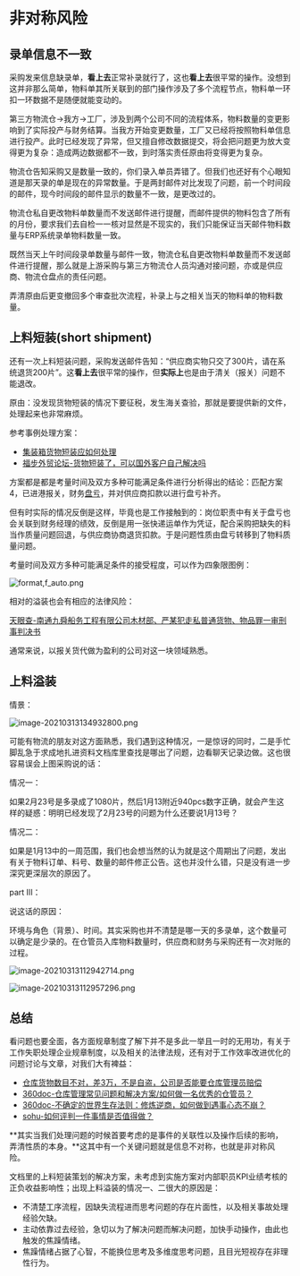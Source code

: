 # 非对称风险

## 录单信息不一致

采购发来信息缺录单，**看上去**正常补录就行了，这也**看上去**很平常的操作。没想到这并非那么简单，物料单其所关联到的部门操作涉及了多个流程节点，物料单一环扣一环数据不是随便就能变动的。

第三方物流仓->我方->工厂，涉及到两个公司不同的流程体系，物料数量的变更影响到了实际投产与财务结算。当我方开始变更数量，工厂又已经将按照物料单信息进行投产。此时已经发现了异常，但又擅自修改数据提交，将会把问题更为放大变得更为复杂：造成两边数据都不一致，到时落实责任原由将变得更为复杂。

物流仓告知采购又是数量一致的，你们录入单员弄错了。但我们也还好有个心眼知道是那天录的单是现在的异常数量。于是两封邮件对比发现了问题，前一个时间段的邮件，现今时间段的邮件显示的数量不一致，是更改过的。

物流仓私自更改物料单数量而不发送邮件进行提醒，而邮件提供的物料包含了所有的月份，要求我们去自检一一核对显然是不现实的，我们只能保证当天邮件物料数量与ERP系统录单物料数量一致。

既然当天上午时间段录单数量与邮件一致，物流仓私自更改物料单数量而不发送邮件进行提醒，那么就是上游采购与第三方物流仓人员沟通对接问题，亦或是供应商、物流仓盘点的责任问题。

弄清原由后更变撤回多个审查批次流程，补录上与之相关当天的物料单的物料数量。

## 上料短装(short shipment)

还有一次上料短装问题，采购发送邮件告知：“供应商实物只交了300片，请在系统退货200片”。这**看上去**很平常的操作，但**实际上**也是由于清关（报关）问题不能退改。

原由：没发现货物短装的情况下要征税，发生海关查验，那就是要提供新的文件，处理起来也非常麻烦。

参考事例处理方案：

* [集装箱货物短装应如何处理](https://wenku.baidu.com/view/1323ba8da66e58fafab069dc5022aaea988f413f.html)
* [福步外贸论坛-货物短装了，可以国外客户自己解决吗](https://bbs.fobshanghai.com/thread-5444116-1-1.html) 

方案都是都是考量时间及双方多种可能满足条件进行分析得出的结论：匹配方案4，已进港报关，财务[盘亏](https://wiki.mbalib.com/wiki/%E7%9B%98%E4%BA%8F)，并对供应商扣款以进行盘亏补齐。

但有时实际的情况反倒是这样，毕竟也是工作接触到的：岗位职责中有关于盘亏也会关联到财务经理的绩效，反倒是用一张快递运单作为凭证，配合采购把缺失的料当作质量问题回退，与供应商协商退货扣款。于是问题性质由盘亏转移到了物料质量问题。

考量时间及双方多种可能满足条件的接受程度，可以作为四象限图例：

![format,f_auto.png](https://i.loli.net/2021/03/01/k4LoV1d63nPbqsv.jpg)

相对的溢装也会有相应的法律风险：

[天眼查-南通九舜船务工程有限公司木材部、严某犯走私普通货物、物品罪一审刑事判决书](https://susong.tianyancha.com/81f6a3a1068242709b78641b66002808)

通常来说，以报关货代做为盈利的公司对这一块领域熟悉。

## 上料溢装

情景：

![image-20210313134932800.png](https://i.loli.net/2021/03/13/aPKFx7231hDGUit.png)

可能有物流的朋友对这方面熟悉，我们遇到这种情况，一是惊讶的同时，二是手忙脚乱急于求成地扎进资料文档库里查找是哪出了问题，边看聊天记录边做。这也很容易误会上图采购说的话：

情况一：

如果2月23号是多录成了1080片，然后1月13附近940pcs数字正确，就会产生这样的疑惑：明明已经发现了2月23号的问题为什么还要说1月13号？

情况二：

如果是1月13中的一周范围，我们也会想当然的认为就是这个周期出了问题，发出有关于物料订单、料号、数量的邮件修正公告。这也并没什么错，只是没有进一步深究更深层次的原因了。

part Ⅲ：

说这话的原因：

环境与角色（背景）、时间。其实采购也并不清楚是哪一天的多录单，这个数量可以确定是少录的。在仓管员入库物料数量时，供应商和财务与采购还有一次对账的过程。

![image-20210313112942714.png](https://i.loli.net/2021/03/13/QrzvX4VuIYBs25p.png)

![image-20210313112957296.png](https://i.loli.net/2021/03/13/lpRYNQdIqX9BGZH.png)


## 总结

看问题也要全面，各方面规章制度了解下并不是多此一举且一时的无用功，有关于工作失职处理企业规章制度，以及相关的法律法规，还有对于工作效率改进优化的问题讨论与文章，对我们大有裨益：

* [仓库货物数目不对，差3万，不是自盗，公司是否能要仓库管理员赔偿](https://www.66law.cn/question/answer/5057707.html)
* [360doc-仓库管理常见问题和解决方案/如何做一名优秀的仓管员？](http://www.360doc.com/content/18/0426/21/6065729_749014020.shtml)
* [360doc-不确定的世界生存法则：修炼逆商，如何做到遇事心态不崩？](http://www.360doc.com/content/21/0222/10/71000260_963307627.shtml)
* [sohu-如何评判一件事情是否值得做？](https://www.sohu.com/a/252960792_216613 )

**其实当我们处理问题的时候首要考虑的是事件的关联性以及操作后续的影响，弄清性质的本身。**这其中有一个关键问题就是信息不对称，也就是非对称风险。

文档里的上料短装策划的解决方案，未考虑到实施方案对内部职员KPI业绩考核的正负收益影响性；出现上料溢装的情况一、二很大的原因是：

* 不清楚工序流程，因缺失流程进而思考问题的存在片面性，以及相关事故处理经验欠缺。
* 主动依靠过去经验，急切以为了解决问题而解决问题，加快手动操作，由此也触发的焦躁情绪。
* 焦躁情绪占据了心智，不能换位思考及多维度思考问题，且目光短视存在非理性行为。

